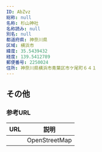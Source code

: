 ```yaml
---
ID: AbZvz
総称: null
名称: 杉山神社
名称読み: null
別名: null
都道府県: 神奈川県
区域: 横浜市
緯度: 35.5439432
経度: 139.5412789
郵便番号: 2250024
住所: 神奈川県横浜市青葉区市ケ尾町６４１
---
```


## その他

### 参考URL

| URL | 説明          |
| --- | ------------- |
|     | OpenStreetMap |
